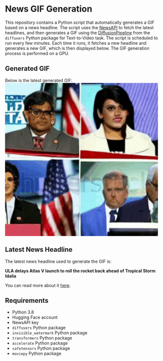 # News GIF Generation
This repository contains a Python script that automatically generates a GIF based on a news headline. The script uses the [NewsAPI](https://newsapi.org/) to fetch the latest headlines, and then generates a GIF using the [DiffusionPipeline](https://github.com/huggingface/diffusers) from the `diffusers` Python package for Text-to-Video task.
The script is scheduled to run every few minutes. Each time it runs, it fetches a new headline and generates a new GIF, which is then displayed below. The GIF generation process is performed on a GPU.

## Generated GIF
Below is the latest generated GIF:
![Generated GIF](output.gif?raw=true&v=1693362838)

## Latest News Headline
The latest news headline used to generate the GIF is:

**ULA delays Atlas V launch to roll the rocket back ahead of Tropical Storm Idalia**

You can read more about it [here](https://www.floridatoday.com/story/tech/science/space/2023/08/28/tropical-storm-idalia-united-launch-alliance-rocket-atlas-v-cape-canaveral-space-force-nro-florida/70695897007/).

## Requirements
- Python 3.8
- Hugging Face account
- NewsAPI key
- `diffusers` Python package
- `invisible_watermark` Python package
- `transformers` Python package
- `accelerate` Python package
- `safetensors` Python package
- `moviepy` Python package

